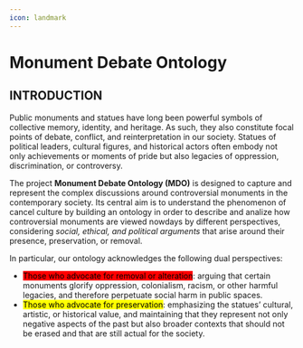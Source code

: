 ```yaml
---
icon: landmark
---
```


# Monument Debate Ontology

## INTRODUCTION

Public monuments and statues have long been powerful symbols of collective memory, identity, and heritage. As such, they also constitute focal points of debate, conflict, and reinterpretation in our society. Statues of political leaders, cultural figures, and historical actors often embody not only achievements or moments of pride but also legacies of oppression, discrimination, or controversy.

The project **Monument Debate Ontology (MDO)** is designed to capture and represent the complex discussions around controversial monuments in the contemporary society. Its central aim is to understand the phenomenon of cancel culture by building an ontology in order to describe and analize how controversial monuments are viewed nowdays by different perspectives, considering _social, ethical, and political arguments_ that arise around their presence, preservation, or removal.

In particular, our ontology acknowledges the following dual perspectives:

* <mark style="color:$danger;background-color:red;">Those who advocate for removal or alteration</mark>: arguing that certain monuments glorify oppression, colonialism, racism, or other harmful legacies, and therefore perpetuate social harm in public spaces.
* <mark style="color:$success;background-color:$success;">Those who advocate for preservation</mark>: emphasizing the statues’ cultural, artistic, or historical value, and maintaining that they represent not only negative aspects of the past but also broader contexts that should not be erased and that are still actual for the society.

